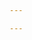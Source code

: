 ```yaml
---

---
```


<script setup>
import { data } from '/.vitepress/data/zh/life.data.js'
</script>

<ArticleList :articles="data" />
